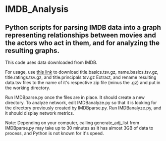 <h1>IMDB_Analysis</h1>
<h2>Python scripts for parsing IMDB data into a graph representing relationships between movies and the actors who act in them, and for analyzing the resulting graphs.</h2>

This code uses data downloaded from IMDB.

For usage,  use <a href="https://datasets.imdbws.com/">this link</a> to download title.basics.tsv.gz, name.basics.tsv.gz, title.ratings.tsv.gz, and title.principals.tsv.gz Extract, and rename resulting data.tsv files to the name of it's respective zip file (minus the .gz) and put in the working directory.

Run IMDBparse.py once the files are in place. It should create a new directory. To analyze network, edit IMDBanalyze.py so that it is looking for the directory previously created by IMDBparse.py. Run IMDBanalyze.py, and it should display network metrics. 

Note: Depending on your computer, calling generate_adj_list from IMDBparse.py may take up to 30 minutes as it has almost 3GB of data to process, and Python is not known for it's speed.
